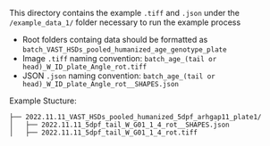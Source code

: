 This directory contains the example `.tiff` and `.json` under the `/example_data_1/` folder necessary to run the example process
- Root folders containg data should be formatted as `batch_VAST_HSDs_pooled_humanized_age_genotype_plate`
- Image `.tiff` naming convention: `batch_age_(tail or head)_W_ID_plate_Angle_rot.tiff`
- JSON `.json` naming convention: `batch_age_(tail or head)_W_ID_plate_Angle_rot__SHAPES.json`
  
Example Stucture:
```
├── 2022.11.11_VAST_HSDs_pooled_humanized_5dpf_arhgap11_plate1/
│   ├── 2022.11.11_5dpf_tail_W_G01_1_4_rot__SHAPES.json
│   ├── 2022.11.11_5dpf_tail_W_G01_1_4_rot.tiff
```
